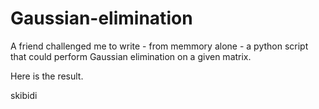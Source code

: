# Gaussian-elimination

A friend challenged me to write - from memmory alone - a python script that could perform Gaussian elimination on a given matrix.

Here is the result.

skibidi
